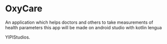 # OxyCare
An application which helps doctors and others to take measurements of health parameters
this app will be made on android studio with kotlin lengua

YIPIStudios.
